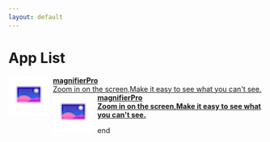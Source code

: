 ```yaml
---
layout: default
---
```


# App List


<div>
<a href="./magnifier/magnifier">
  <img style="display: block; vertical-align: middle;  margin-right: 8px; float: left;" src="./magnifier/icon.png" height="80">
  <span style="display: block; overflow: auto;"><strong>magnifierPro</strong>
  <br>Zoom in on the screen,Make it easy to see what you can't see.
  </span>
</a>
</div>


<div>
<a href="./magnifier/magnifier">
  <img style="display: block; vertical-align: middle;  margin-right: 8px; float: left;" src="./magnifier/icon.png" height="80">
  <span style="display: block; overflow: auto;"><strong>magnifierPro
  <br>Zoom in on the screen,Make it easy to see what you can't see.</strong>
  </span>
</a>
</div>


end

